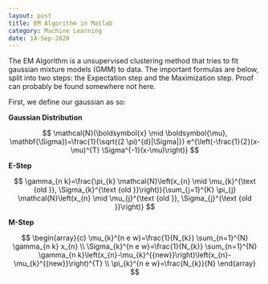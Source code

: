 ```yaml
---
layout: post
title: EM Algorithm in Matlab
category: Machine Learning
date: 14-Sep-2020
---
```

<script type="text/javascript" async
  src="https://cdnjs.cloudflare.com/ajax/libs/mathjax/2.7.7/latest.js?config=TeX-MML-AM_CHTML">
</script>

The EM Algorithm is a unsupervised clustering method that tries to fit gaussian mixture models (GMM) to data. The important formulas are below, split into two steps: the Expectation step and the Maximization step. Proof can probably be found somewhere not here.

First, we define our gaussian as so: 

**Gaussian Distribution**

$$
\mathcal{N}(\boldsymbol{x} \mid \boldsymbol{\mu}, \mathbf{\Sigma})=\frac{1}{\sqrt{(2 \pi)^{d}|\Sigma|}} e^{\left(-\frac{1}{2}(x-\mu)^{T} \Sigma^{-1}(x-\mu)\right)}
$$

**E-Step**

$$
\gamma_{n k}=\frac{\pi_{k} \mathcal{N}\left(x_{n} \mid \mu_{k}^{\text {old }}, \Sigma_{k}^{\text {old }}\right)}{\sum_{j=1}^{K} \pi_{j} \mathcal{N}\left(x_{n} \mid \mu_{j}^{\text {old }}, \Sigma_{j}^{\text {old }}\right)}
$$

**M-Step**

$$
\begin{array}{c}
\mu_{k}^{n e w}=\frac{1}{N_{k}} \sum_{n=1}^{N} \gamma_{n k} x_{n} \\
\Sigma_{k}^{n e w}=\frac{1}{N_{k}} \sum_{n=1}^{N} \gamma_{n k}\left(x_{n}-\mu_{k}^{{new}}\right)\left(x_{n}-\mu_{k}^{{new}}\right)^{T} \\
\pi_{k}^{n e w}=\frac{N_{k}}{N}
\end{array}
$$